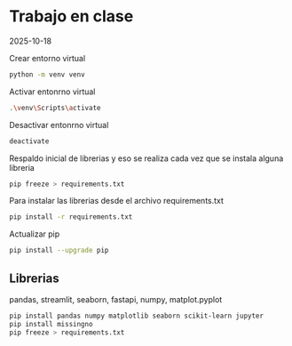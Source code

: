 
# Trabajo en clase
2025-10-18

Crear entorno virtual
```bash
python -m venv venv
```
Activar entonrno virtual
```bash
.\venv\Scripts\activate
```
Desactivar entonrno virtual
```bash
deactivate
```
Respaldo inicial de librerias y eso se realiza cada vez que se instala alguna libreria
```bash
pip freeze > requirements.txt
```
Para instalar las librerias desde el archivo requirements.txt
```bash
pip install -r requirements.txt
```
Actualizar pip
```bash
pip install --upgrade pip
```
## Librerias  
pandas, streamlit, seaborn, fastapi, numpy, matplot.pyplot
```bash
pip install pandas numpy matplotlib seaborn scikit-learn jupyter
pip install missingno
pip freeze > requirements.txt
```
